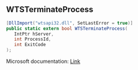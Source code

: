 ## WTSTerminateProcess

```csharp
[DllImport("wtsapi32.dll", SetLastError = true)]
public static extern bool WTSTerminateProcess(
   IntPtr hServer,
   int ProcessId,
   int ExitCode
);
```

Microsoft documentation: [Link](https://docs.microsoft.com/en-us/windows/win32/api/wtsapi32/nf-wtsapi32-wtsterminateprocess)
